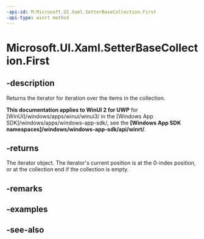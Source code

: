 ```yaml
---
-api-id: M:Microsoft.UI.Xaml.SetterBaseCollection.First
-api-type: winrt method
---
```


<!-- Method syntax
public Windows.Foundation.Collections.IIterator<Windows.UI.Xaml.SetterBase> First()
-->

# Microsoft.UI.Xaml.SetterBaseCollection.First

## -description
Returns the iterator for iteration over the items in the collection.

**This documentation applies to WinUI 2 for UWP** for [WinUI]/windows/apps/winui/winui3/ in the [Windows App SDK]/windows/apps/windows-app-sdk/, see the **[Windows App SDK namespaces]/windows/windows-app-sdk/api/winrt/**.

## -returns
The iterator object. The iterator's current position is at the 0-index position, or at the collection end if the collection is empty.

## -remarks

## -examples

## -see-also
